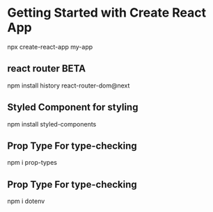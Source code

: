 # Getting Started with Create React App

npx create-react-app my-app

## react router BETA

npm install history react-router-dom@next

## Styled Component for styling

npm install styled-components

## Prop Type For type-checking

npm i prop-types

## Prop Type For type-checking

npm i dotenv
